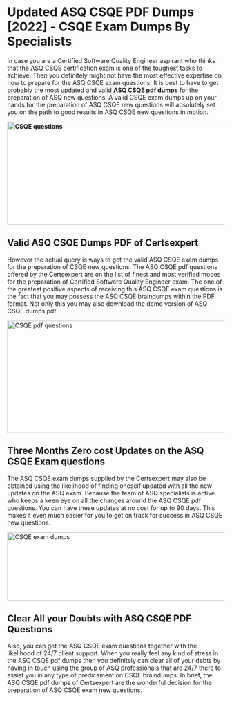 <h1><strong>Updated ASQ CSQE PDF Dumps [2022] - CSQE Exam Dumps By Specialists&nbsp;</strong></h1>
<p><span style="font-weight: 400;">In case you are a Certified Software Quality Engineer aspirant who thinks that the ASQ CSQE certification exam is one of the toughest tasks to achieve. Then you definitely might not have the most effective expertise on how to prepare for the ASQ CSQE exam questions. It is best to have to get probably the most updated and valid <strong><a href="https://www.certsexpert.com/CSQE-pdf-questions.html">ASQ CSQE pdf dumps</a></strong> for the preparation of ASQ new questions. A valid  CSQE exam dumps up on your hands for the preparation of ASQ CSQE new questions will absolutely set you on the path to good results in ASQ CSQE new questions in motion.</span></p>
<p><span style="font-weight: 400;"><strong><img style="display: block; margin-left: auto; margin-right: auto;" src="https://i.ibb.co/QXh983F/73475278-2429792180625311-4586132736837681152-n.jpg" alt="CSQE questions" width="632" height="238" /></strong></span></p>
<h2><strong>Valid ASQ CSQE Dumps PDF of Certsexpert</strong></h2>
<p><span style="font-weight: 400;">However the actual query is ways to get the valid ASQ CSQE exam dumps for the preparation of CSQE new questions. The ASQ CSQE pdf questions offered by the Certsexpert are on the list of finest and most verified modes for the preparation of Certified Software Quality Engineer exam. The one of the greatest positive aspects of receiving this ASQ CSQE exam questions is the fact that you may possess the ASQ CSQE braindumps within the PDF format. Not only this you may also download the demo version of ASQ CSQE dumps pdf.</span></p>
<p><span style="font-weight: 400;"><img style="display: block; margin-left: auto; margin-right: auto;" src="https://i.ibb.co/Jd8hN2L/76714008-3182067705200142-8735104740007870464-n.jpg" alt="CSQE pdf questions" width="701" height="259" /></span></p>
<h2><strong>Three Months Zero cost Updates on the ASQ CSQE Exam questions</strong></h2>
<p><span style="font-weight: 400;">The ASQ CSQE exam dumps supplied by the Certsexpert may also be obtained using the likelihood of finding oneself updated with all the new updates on the ASQ exam. Because the team of ASQ specialists is active who keeps a keen eye on all the changes around the ASQ CSQE pdf questions. You can have these updates at no cost for up to 90 days. This makes it even much easier for you to get on track for success in ASQ CSQE new questions.</span></p>
<p><span style="font-weight: 400;"><a href="https://www.certsexpert.com/CSQE-pdf-questions.html"><img style="display: block; margin-left: auto; margin-right: auto;" src="https://i.ibb.co/TMnKrkJ/75398236-424489711531572-5064688549987614720-n.jpg" alt="CSQE exam dumps" width="714" height="158" /></a></span></p>
<h2><strong>Clear All your Doubts with ASQ CSQE PDF Questions</strong></h2>
<p>Also, you can get the ASQ CSQE exam questions together with the likelihood of 24/7 client support. When you really feel any kind of stress in the ASQ CSQE pdf dumps then you definitely can clear all of your debts by having in touch using the group of ASQ professionals that are 24/7 there to assist you in any type of predicament on  CSQE braindumps. In brief, the ASQ CSQE pdf dumps of Certsexpert are the wonderful decision for the preparation of ASQ CSQE exam new questions.</p>
